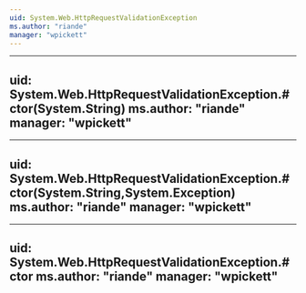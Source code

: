 ```yaml
---
uid: System.Web.HttpRequestValidationException
ms.author: "riande"
manager: "wpickett"
---
```


---
uid: System.Web.HttpRequestValidationException.#ctor(System.String)
ms.author: "riande"
manager: "wpickett"
---

---
uid: System.Web.HttpRequestValidationException.#ctor(System.String,System.Exception)
ms.author: "riande"
manager: "wpickett"
---

---
uid: System.Web.HttpRequestValidationException.#ctor
ms.author: "riande"
manager: "wpickett"
---
